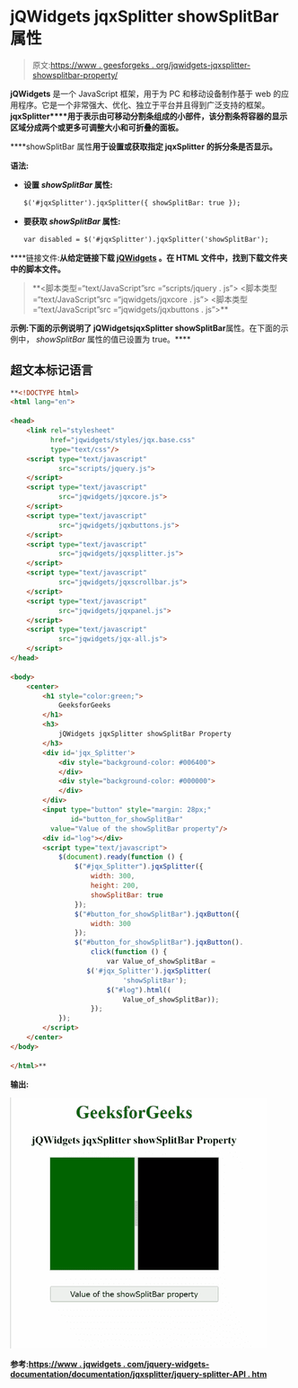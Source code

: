 # jQWidgets jqxSplitter showSplitBar 属性

> 原文:[https://www . geesforgeks . org/jqwidgets-jqxsplitter-showsplitbar-property/](https://www.geeksforgeeks.org/jqwidgets-jqxsplitter-showsplitbar-property/)

**jQWidgets** 是一个 JavaScript 框架，用于为 PC 和移动设备制作基于 web 的应用程序。它是一个非常强大、优化、独立于平台并且得到广泛支持的框架。**jqxSplitter****用于表示由可移动分割条组成的小部件，该分割条将容器的显示区域分成两个或更多可调整大小和可折叠的面板。**

****showSplitBar 属性**用于设置或获取指定 jqxSplitter 的拆分条是否显示。**

****语法:****

*   **设置 *showSplitBar* 属性:**

    ```html
    $('#jqxSplitter').jqxSplitter({ showSplitBar: true });
    ```

*   **要获取 *showSplitBar* 属性:**

    ```html
    var disabled = $('#jqxSplitter').jqxSplitter('showSplitBar');
    ```

****链接文件:**从给定链接下载 [jQWidgets](https://www.jqwidgets.com/download/) 。在 HTML 文件中，找到下载文件夹中的脚本文件。**

> <link rel="”stylesheet”" href="”jqwidgets/styles/jqx.base.css”" type="”text/css”/"> **<脚本类型=“text/JavaScript”src =“scripts/jquery . js”></script>
> <脚本类型=“text/JavaScript”src =“jqwidgets/jqxcore . js”></script>
> <脚本类型=“text/JavaScript”src =“jqwidgets/jqxbuttons . js”>**

****示例:**下面的示例说明了 jQWidgets**jqxSplitter showSplitBar****属性。在下面的示例中， *showSplitBar* 属性的值已设置为 true。****

## ****超文本标记语言****

```html
**<!DOCTYPE html>
<html lang="en">

<head>
    <link rel="stylesheet"
          href="jqwidgets/styles/jqx.base.css"
          type="text/css"/>
    <script type="text/javascript" 
            src="scripts/jquery.js">
    </script>
    <script type="text/javascript" 
            src="jqwidgets/jqxcore.js">
    </script>
    <script type="text/javascript" 
            src="jqwidgets/jqxbuttons.js">
    </script>
    <script type="text/javascript" 
            src="jqwidgets/jqxsplitter.js">
    </script>
    <script type="text/javascript" 
            src="jqwidgets/jqxscrollbar.js">
    </script>
    <script type="text/javascript" 
            src="jqwidgets/jqxpanel.js">
    </script>
    <script type="text/javascript" 
            src="jqwidgets/jqx-all.js">
    </script>
</head>

<body>
    <center>
        <h1 style="color:green;">
            GeeksforGeeks
        </h1>
        <h3>
            jQWidgets jqxSplitter showSplitBar Property
        </h3>
        <div id='jqx_Splitter'>
            <div style="background-color: #006400">
            </div>
            <div style="background-color: #000000">
            </div>
        </div>
        <input type="button" style="margin: 28px;" 
               id="button_for_showSplitBar" 
          value="Value of the showSplitBar property"/>
        <div id="log"></div>
        <script type="text/javascript">
            $(document).ready(function () {
                $("#jqx_Splitter").jqxSplitter({
                    width: 300,
                    height: 200,
                    showSplitBar: true
                });
                $("#button_for_showSplitBar").jqxButton({
                    width: 300
                });
                $("#button_for_showSplitBar").jqxButton().
                    click(function () {
                        var Value_of_showSplitBar = 
                   $('#jqx_Splitter').jqxSplitter(
                            'showSplitBar');
                        $("#log").html((
                            Value_of_showSplitBar));
                    });
            });
        </script>
    </center>
</body>

</html>**
```

******输出:******

****![](img/85b290427c61d20e0af72d30522ecd7f.png)****

******参考:**[https://www . jqwidgets . com/jquery-widgets-documentation/documentation/jqxsplitter/jquery-splitter-API . htm](https://www.jqwidgets.com/jquery-widgets-documentation/documentation/jqxsplitter/jquery-splitter-api.htm)****